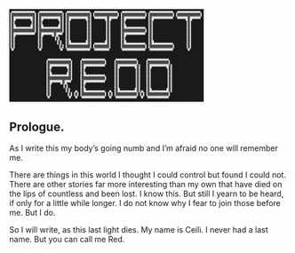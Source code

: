 <div align="left">
    <a href="https://jlingenfelser.github.io/project-redd-master/">
        <img src="/main.png" alt="Project Red" title="Project Red" width="350" />
    </a>
</div>

## Prologue.

As I write this my body’s going numb and I’m afraid no one will remember me. 

There are things in this world I thought I could control but found I could not. There are other stories far more interesting than my own that have died on the lips of countless and been lost. I know this. But still I yearn to be heard, if only for a little while longer. I do not know why I fear to join those before me. But I do.

So I will write, as this last light dies. My name is Ceili. I never had a last name. But you can call me Red. 

<br>
